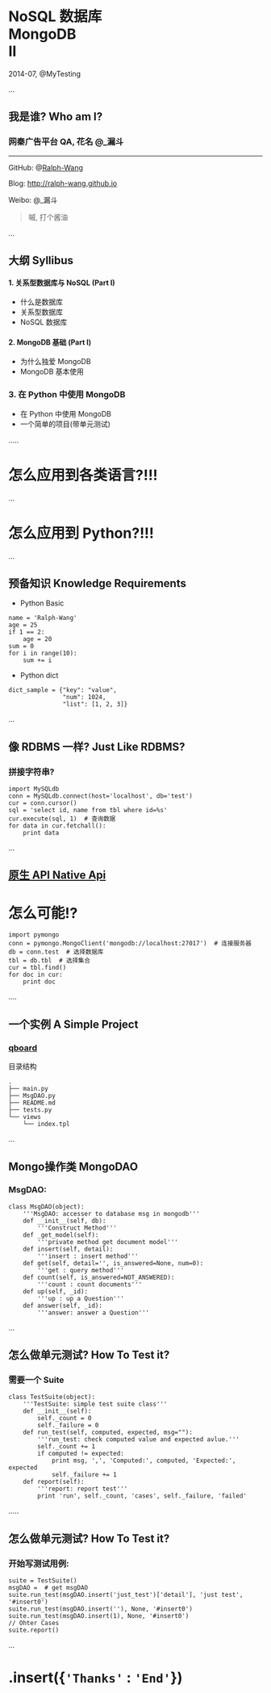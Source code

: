 # NoSQL 数据库 <br> MongoDB  <br> II

2014-07, @MyTesting


...
## 我是谁? Who am I?

### 网秦广告平台 QA, 花名 @\_漏斗

-------------------

GitHub: @[Ralph-Wang](https://github.com/Ralph-Wang)

Blog: <http://ralph-wang.github.io>

Weibo: @\_漏斗

> 嘁, 打个酱油

...

## 大纲 Syllibus

#### 1. 关系型数据库与 NoSQL (Part I)

* 什么是数据库
* 关系型数据库
* NoSQL 数据库

#### 2. MongoDB 基础 (Part I)

* 为什么独爱 MongoDB
* MongoDB 基本使用

### 3. 在 Python 中使用 MongoDB

* 在 Python 中使用 MongoDB
* 一个简单的项目(带单元测试)

.....

# 怎么应用到各类语言?!!!

...

# 怎么应用到 Python?!!!

...

## 预备知识 Knowledge Requirements

* Python Basic

```
name = 'Ralph-Wang'
age = 25
if 1 == 2:
    age = 20
sum = 0
for i in range(10):
    sum += i
```

* Python dict

```
dict_sample = {"key": "value",
               "num": 1024,
               "list": [1, 2, 3]}
```

...

## 像 RDBMS 一样? Just Like RDBMS?

### 拼接字符串?

```
import MySQLdb
conn = MySQLdb.connect(host='localhost', db='test')
cur = conn.cursor()
sql = 'select id, name from tbl where id=%s'
cur.execute(sql, 1)  # 查询数据
for data in cur.fetchall():
    print data
```

...

## [原生 API Native Api](http://api.mongodb.org/)

# 怎么可能!?

```
import pymongo
conn = pymongo.MongoClient('mongodb://localhost:27017')  # 连接服务器
db = conn.test  # 选择数据库
tbl = db.tbl  # 选择集合
cur = tbl.find()
for doc in cur:
    print doc
```
....

## 一个实例 A Simple Project

### [qboard](https://github.com/Ralph-Wang/qboard)

目录结构

```
.
├── main.py
├── MsgDAO.py
├── README.md
├── tests.py
└── views
    └── index.tpl
```

...

## Mongo操作类 MongoDAO

### MsgDAO:

```
class MsgDAO(object):
    '''MsgDAO: accesser to database msg in mongodb'''
    def __init__(self, db):
        '''Construct Method'''
    def _get_model(self):
        '''private method get document model'''
    def insert(self, detail):
        '''insert : insert method'''
    def get(self, detail='', is_answered=None, num=0):
        '''get : query method'''
    def count(self, is_answered=NOT_ANSWERED):
        '''count : count documents'''
    def up(self, _id):
        '''up : up a Question'''
    def answer(self, _id):
        '''answer: answer a Question'''
```

...
## 怎么做单元测试? How To Test it?

### 需要一个 Suite

```
class TestSuite(object):
    '''TestSuite: simple test suite class'''
    def __init__(self):
        self._count = 0
        self._failure = 0
    def run_test(self, computed, expected, msg=""):
        '''run_test: check computed value and expected avlue.'''
        self._count += 1
        if computed != expected:
            print msg, ',', 'Computed:', computed, 'Expected:', expected
            self._failure += 1
    def report(self):
        '''report: report test'''
        print 'run', self._count, 'cases', self._failure, 'failed'
```
.....

## 怎么做单元测试? How To Test it?

### 开始写测试用例:

```
suite = TestSuite()
msgDAO =  # get msgDAO
suite.run_test(msgDAO.insert('just_test')['detail'], 'just test', '#insert0')
suite.run_test(msgDAO.insert(''), None, '#insert0')
suite.run_test(msgDAO.insert(1), None, '#insert0')
// Ohter Cases
suite.report()
```
...

# .insert({`'Thanks'` : `'End'`})
